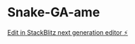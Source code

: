 # Snake-GA-ame

[Edit in StackBlitz next generation editor ⚡️](https://stackblitz.com/~/github.com/JavierGoodall99/Snake-GA-ame)